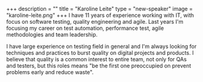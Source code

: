 +++
description = ""
title = "Karoline Leite"
type = "new-speaker"
image = "karoline-leite.png"
+++
I have 11 years of experience working with IT, with focus on software testing, quality engineering and agile. Last years I'm focusing my career on test automation, performance test, agile methodologies and team leadership.

I have large experience on testing field in general and I'm always looking for techniques and practices to burst quality on digital projects and products. I believe that quality is a common interest to entire team, not only for QAs and testers, but this roles means "be the first one preoccupied on prevent problems early and reduce waste".